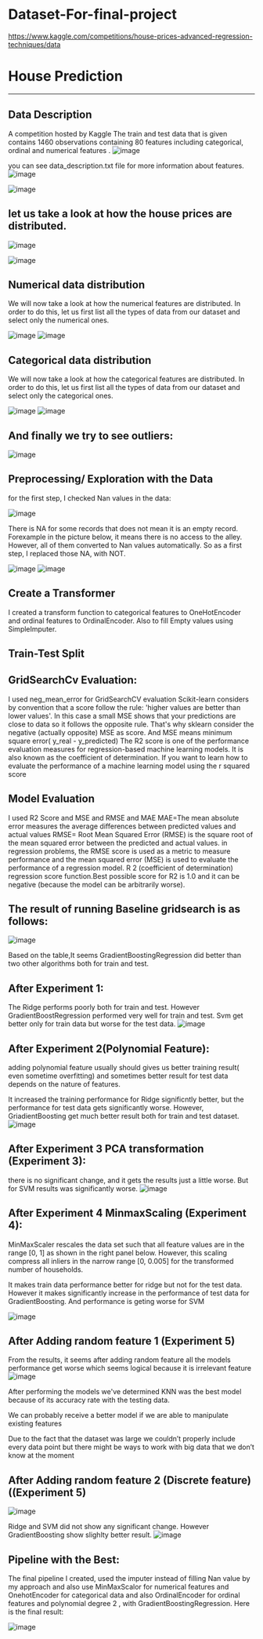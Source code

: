 # Dataset-For-final-project

https://www.kaggle.com/competitions/house-prices-advanced-regression-techniques/data

# House Prediction 

-------------------------------------------------
## Data Description
A competition hosted by Kaggle
The train  and test data that is given contains 1460  observations containing 80 features including categorical, ordinal and numerical features .
![image](https://user-images.githubusercontent.com/15922299/232814240-3a0984e2-e82a-43ee-a3f2-163f0776dfda.png)

you can see data_description.txt file for more information about features.
![image](https://user-images.githubusercontent.com/15922299/232815125-204d895c-58e7-4f35-9fcc-4432ba3f7da4.png)

![image](https://user-images.githubusercontent.com/15922299/232814936-bfcd3161-3e36-4ffa-b6a3-4ed081bbfd29.png)


## let us take a look at how the house prices are distributed.

![image](https://user-images.githubusercontent.com/15922299/232815578-cc5236ae-66ff-450d-8561-2edac5da44c3.png)

![image](https://user-images.githubusercontent.com/15922299/232816311-203fd4da-d9bb-40c7-baf5-da9015a73386.png)

## Numerical data distribution

We will now take a look at how the numerical features are distributed. In order to do this, let us first list all the types of data from our dataset and select only the numerical ones.

![image](https://user-images.githubusercontent.com/15922299/232816408-1ec299c1-77af-4ef5-bc94-9f6a49910dd9.png)
![image](https://user-images.githubusercontent.com/15922299/232816443-392f01ad-e4b3-48e6-ac21-061074b141c3.png)

## Categorical data distribution

We will now take a look at how the categorical features are distributed. In order to do this, let us first list all the types of data from our dataset and select only the categorical ones.

![image](https://user-images.githubusercontent.com/15922299/232816496-69dec857-a6e0-4ff7-93d9-2061b0c23f62.png)
![image](https://user-images.githubusercontent.com/15922299/232816512-cc6259ce-4c73-4e59-8860-802f716a0cbf.png)



## And finally we try to see outliers:
![image](https://user-images.githubusercontent.com/15922299/232823577-9e1ff988-950f-4c50-bbb6-f20fa01d649a.png)

   

## Preprocessing/ Exploration with the Data

for the first step, I checked Nan values in the data:

![image](https://user-images.githubusercontent.com/15922299/232816582-3e0111ba-1a75-42fa-b66a-793c2344675f.png)

There is NA for some records that does not mean it is an empty record. Forexample in the picture below, it means there is no access to the alley. However, all of them converted to Nan values automatically. So as a first step, I replaced those NA, with NOT.

![image](https://user-images.githubusercontent.com/15922299/232824585-caaf58ec-915b-4f06-be83-07232eb7f94f.png)
![image](https://user-images.githubusercontent.com/15922299/232825381-4dd8207f-8b98-48e6-adf8-f3007a4a1ebf.png)

## Create a Transformer 
I created a transform function to categorical features to OneHotEncoder and ordinal features to OrdinalEncoder. Also to fill Empty values using SimpleImputer.

## Train-Test Split
## GridSearchCv Evaluation:
I used neg_mean_error for GridSearchCV evaluation
Scikit-learn considers by convention that a score follow the rule: 'higher values are better than lower values'. In this case a small MSE shows that your predictions are close to data so it follows the opposite rule. That's why sklearn consider the negative (actually opposite) MSE as score.
And MSE means minimum square error( y_real - y_predicted)
The R2 score is one of the performance evaluation measures for regression-based machine learning models. It is also known as the coefficient of determination. If you want to learn how to evaluate the performance of a machine learning model using the r squared score

## Model Evaluation
I used R2 Score and MSE and RMSE and MAE
MAE=The mean absolute error measures the average differences between predicted values and actual values
RMSE= Root Mean Squared Error (RMSE) is the square root of the mean squared error between the predicted and actual values.
in regression problems, the RMSE score is used as a metric to measure performance and the mean squared error (MSE) is used to evaluate the performance of a regression model.
R 2 (coefficient of determination) regression score function.Best possible score for R2 is 1.0 and it can be negative (because the model can be arbitrarily worse).

## The result of running Baseline gridsearch is as follows: 
![image](https://user-images.githubusercontent.com/15922299/232869657-1d3a062e-d99a-437d-a41c-268dc8dc1d13.png)

Based on the table,It seems GradientBoostingRegression did better than two other algorithms both for train and test.
## After Experiment 1:
The Ridge performs poorly both for train and test. However GradientBoostRegression performed very well for train and test.
Svm get better only for train data but worse for the test data.
![image](https://user-images.githubusercontent.com/15922299/232880635-45579b3f-4562-4260-b954-0004e3b51dc4.png)

## After Experiment 2(Polynomial Feature):
adding polynomial feature usually should gives us better training result( even sometime overfitting) and sometimes better result for test data depends on the nature of features.

It increased the training performance for Ridge significntly better, but the performance for test data gets significantly worse.
However, GriadientBoosting get much better result both for train and test dataset.
![image](https://user-images.githubusercontent.com/15922299/232914092-ecaa851b-b31e-4ebd-b06d-d6427ed690c7.png)


## After Experiment 3 PCA transformation (Experiment 3):
there is no significant change, and it gets the results just a little worse. But for SVM results was significantly worse.
![image](https://user-images.githubusercontent.com/15922299/232915559-8b970bd1-3e79-4abe-94de-b04ba96a7909.png)




## After Experiment 4 MinmaxScaling (Experiment 4):
MinMaxScaler rescales the data set such that all feature values are in the range [0, 1] as shown in the right panel below. However, this scaling compress all inliers in the narrow range [0, 0.005] for the transformed number of households.

It makes train data performance better for ridge but not for the test data. However it makes significantly increase in the performance of test data for GradientBoosting. And performance is geting worse for SVM

![image](https://user-images.githubusercontent.com/15922299/232897727-2f97a4a3-f0ca-487f-ae25-199ef6cf6d04.png)


## After Adding random feature 1 (Experiment 5)

From the results, it seems after adding random feature all the models performance get worse which seems logical because it is irrelevant feature
![image](https://user-images.githubusercontent.com/15922299/232874574-1f5c96cb-1f9c-4c8f-8686-db689bc04427.png)


After performing the models we've determined KNN was the best model because of its accuracy rate with the testing data.

We can probably receive a better model if we are able to manipulate existing features 

Due to the fact that the dataset was large we couldn’t properly include every data point but there might be ways to work with big data that we don’t know at the moment

## After Adding random feature 2 (Discrete feature) ((Experiment 5)

![image](https://user-images.githubusercontent.com/15922299/232901223-a699a684-9353-4c1b-9a6b-56edff30d4c8.png)

Ridge and SVM did not show any significant change. However GradientBoosting show slighlty better result.
![image](https://user-images.githubusercontent.com/15922299/232900686-aa07d95a-69fb-401f-903d-11b438cd7312.png)

## Pipeline with the Best:
The final pipeline I created, used the imputer instead of filling Nan value by my approach and also use MinMaxScalor for numerical features and OnehotEncoder for categorical data and also OrdinalEncoder for ordinal features and polynomial degree 2 , with GradientBoostingRegression. Here is the final result:

![image](https://user-images.githubusercontent.com/15922299/232902855-de4d9c3d-2d0d-4cb7-adb2-acdff0502d8d.png)







